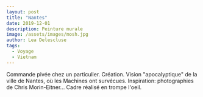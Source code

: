 ```yaml
---
layout: post
title: "Nantes"
date: 2019-12-01
description: Peinture murale
image: /assets/images/mosh.jpg
author: Lea Delescluse
tags:
  - Voyage
  - Vietnam
---
```

Commande pivée chez un particulier. Création. Vision "apocalyptique" de la ville de Nantes, où les Machines ont survécues. Inspiration: photographies de Chris Morin-Eitner... Cadre réalisé en trompe l'oeil. 
